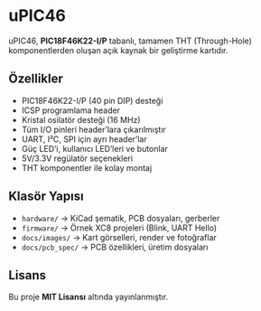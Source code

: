 # uPIC46

uPIC46, **PIC18F46K22-I/P** tabanlı, tamamen THT (Through-Hole) komponentlerden oluşan açık kaynak bir geliştirme kartıdır. 

## Özellikler
- PIC18F46K22-I/P (40 pin DIP) desteği
- ICSP programlama header
- Kristal osilatör desteği (16 MHz)
- Tüm I/O pinleri header’lara çıkarılmıştır
- UART, I²C, SPI için ayrı header’lar
- Güç LED’i, kullanıcı LED’leri ve butonlar
- 5V/3.3V regülatör seçenekleri
- THT komponentler ile kolay montaj

## Klasör Yapısı
- `hardware/` → KiCad şematik, PCB dosyaları, gerberler
- `firmware/` → Örnek XC8 projeleri (Blink, UART Hello)
- `docs/images/` → Kart görselleri, render ve fotoğraflar
- `docs/pcb_spec/` → PCB özellikleri, üretim dosyaları

## Lisans
Bu proje **MIT Lisansı** altında yayınlanmıştır.
